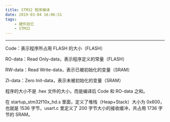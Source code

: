 ```yaml
---
title: STM32 程序编译
date: 2019-03-04 16:06:51
tags:
    - 硬件拾忆
    - STM32
---
```


---

Code：表示程序所占用 FLASH 的大小（FLASH）

RO-data：Read Only-data，表示程序定义的常量（FLASH）

RW-data：Read Write-data，表示已被初始化的变量（SRAM）

ZI-data：Zero Init-data，表示未被初始化的变量（SRAM）

<!--more-->

程序的大小不是 .hex 文件的大小，而是编译后 Code 和 RO-data 之和。



在 startup_stm32f10x_hd.s 里面，定义了堆栈（Heap+Stack）大小为 0x600，也就是 1536 字节，usart.c 里定义了 200 字节大小的接收缓冲，共占用 1736 字节的 SRAM。